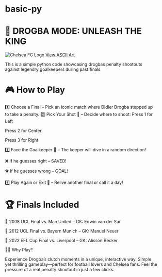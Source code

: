 # basic-py
# 👑 DROGBA MODE: UNLEASH THE KING
![Chelsea FC Logo](https://upload.wikimedia.org/wikipedia/en/c/cc/Chelsea_FC.svg)                                  [View ASCII Art](ascii-art.html)
                                       


 This is a simple python code showcasing drogbas penalty shootouts against legendry goalkeepers during past finals
 
# 🎮 How to Play

1️⃣ Choose a Final – Pick an iconic match where Didier Drogba stepped up to take a penalty.
2️⃣ Pick Your Shot 🎯 – Decide where to shoot:
 Press 1 for Left


 Press 2 for Center

 Press 3 for Right

3️⃣ Face the Goalkeeper 🧤 – The keeper will dive in a random direction!

❌ If he guesses right – SAVED!

⚽ If he guesses wrong – GOAL!

4️⃣ Play Again or Exit 🔄 – Relive another final or call it a day!

# 🏆 Finals Included
🔹 2008 UCL Final vs. Man United – GK: Edwin van der Sar


🔹 2012 UCL Final vs. Bayern Munich – GK: Manuel Neuer

🔹 2022 EFL Cup Final vs. Liverpool – GK: Alisson Becker


💙💙 Why Play?

Experience Drogba’s clutch moments in a unique, interactive way.
Simple yet thrilling gameplay—perfect for football lovers and Chelsea fans.
Feel the pressure of a real penalty shootout in just a few clicks.


